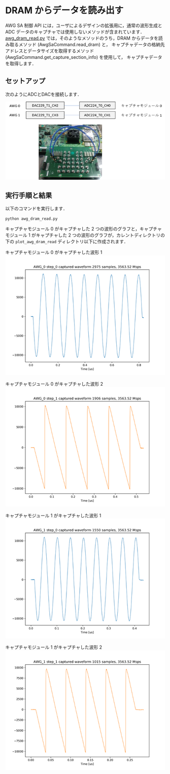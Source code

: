 # DRAM からデータを読み出す

AWG SA 制御 API には，ユーザによるデザインの拡張用に，通常の波形生成と ADC データのキャプチャでは使用しないメソッドが含まれています．
[awg_dram_read.py](./awg_dram_read.py) では，そのようなメソッドのうち，DRAM からデータを読み取るメソッド (AwgSaCommand.read_dram) と，
キャプチャデータの格納先アドレスとデータサイズを取得するメソッド (AwgSaCommand.get_capture_section_info) を使用して，
キャプチャデータを取得します．

## セットアップ

次のようにADCとDACを接続します．  

![セットアップ](../../docs/images/awg-x2-setup.png)

## 実行手順と結果

以下のコマンドを実行します．

```
python awg_dram_read.py
```

キャプチャモジュール 0 がキャプチャした 2 つの波形のグラフと，キャプチャモジュール 1 がキャプチャした 2 つの波形のグラフが，カレントディレクトリの下の `plot_awg_dram_read` ディレクトリ以下に作成されます．

キャプチャモジュール 0 がキャプチャした波形 1  
![キャプチャモジュール 0 がキャプチャした波形 1](images/AWG_0_step_0_captured.png)

キャプチャモジュール 0 がキャプチャした波形 2  
![キャプチャモジュール 0 がキャプチャした波形 2](images/AWG_0_step_1_captured.png)

キャプチャモジュール 1 がキャプチャした波形 1  
![キャプチャモジュール 1 がキャプチャした波形 1](images/AWG_1_step_0_captured.png)

キャプチャモジュール 1 がキャプチャした波形 2  
![キャプチャモジュール 1 がキャプチャした波形 2](images/AWG_1_step_1_captured.png)
